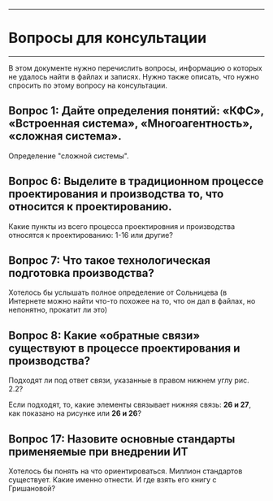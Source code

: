 ___
# Вопросы для консультации
___

В этом документе нужно перечислить вопросы, информацию о которых не удалось найти в файлах и записях. 
Нужно также описать, что нужно спросить по этому вопросу на консультации.

## Вопрос 1:  Дайте определения понятий: «КФС», «Встроенная система», «Многоагентность», «сложная система».

Определение "сложной системы".

## Вопрос 6: Выделите в традиционном процессе проектирования и производства то, что относится к проектированию.
 
 Какие пункты из всего процесса проектировния и производства относятся к проектированию: 1-16 или другие?

## Вопрос 7: Что такое технологическая подготовка производства?

Хотелось бы услышать полное определение от Сольницева (в Интернете можно найти что-то похожее на то, что он дал в файлах, но непонятно, прокатит ли это)

## Вопрос 8: Какие «обратные связи» существуют в процессе проектирования и производства?

Подходят ли под ответ связи, указанные в правом нижнем углу рис. 2.2?  

Если подходят, то, какие элементы связывает нижняя связь: **26 и 27**, как показано на рисунке или **26 и 26**?

## Вопрос 17: Назовите основные стандарты применяемые при внедрении ИТ

Хотелось бы понять на что ориентироваться. Миллион стандартов существует. Какие именно отнести. И где взять его книгу с Гришановой?
